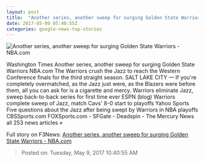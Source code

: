 ```yaml
---
layout: post
title:  "Another series, another sweep for surging Golden State Warriors - NBA.com"
date: 2017-05-09 05:40:55Z
categories: google-news-top-stories
---
```


![Another series, another sweep for surging Golden State Warriors - NBA.com](https://cdn.nba.net/nba-drupal-prod/styles/landscape/s3/2017-05/green_exum_050817.jpg?itok=vin18J9b)

Washington Times Another series, another sweep for surging Golden State Warriors NBA.com The Warriors crush the Jazz to reach the Western Conference finals for the third straight season. SALT LAKE CITY — If you're completely overmatched, as the Jazz just were, as the Blazers were before them, all you can ask for is a cigarette and mercy. Warriors eliminate Jazz, sweep back-to-back series for first time ever ESPN (blog) Warriors complete sweep of Jazz, match Cavs' 8-0 start to playoffs Yahoo Sports Five questions about the Jazz after being swept by Warriors in NBA playoffs CBSSports.com FOXSports.com - SFGate - Deadspin - The Mercury News all 253 news articles »


Full story on F3News: [Another series, another sweep for surging Golden State Warriors - NBA.com](http://www.f3nws.com/n/sNYeg)

> Posted on: Tuesday, May 9, 2017 10:40:55 AM
